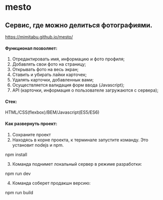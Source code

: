 # mesto

## Сервис, где можно делиться фотографиями.

https://mimitabu.github.io/mesto/

#### Функционал позволяет:
1. Отредактировать имя, информацию и фото профиля;
2. Добавлять свои фото на страницу;
3. Открывать фото на весь экран;
3. Ставить и убирать лайки карточек;
4. Удалять карточки, добавленнык вами;
5. Осуществляется валидация форм ввода (Javascript);
6. API (карточки, информация о пользователе загружаются с сервера);

#### Стек:
HTML/CSS(flexbox)/BEM/Javascript(ES5/ES6)

#### Как развернуть проект:
1. Сохраните проект
2. Находясь в корне проекта, к терминале запустите команду. Это установит nodejs и npm. 

  npm install

3. Команда поднимет локальный сервер в режиме разработки: 

  npm run dev

4. Команда соберет продакшн версию:

  npm run build

